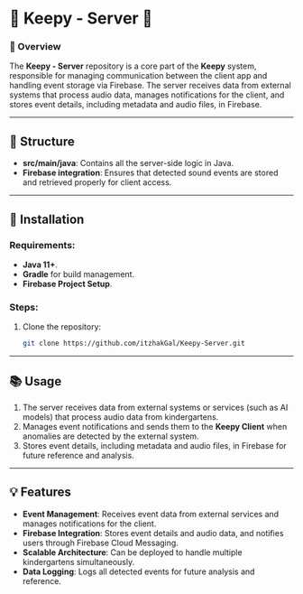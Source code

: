# 🚀 Keepy - Server 🚀

### 📝 Overview
The **Keepy - Server** repository is a core part of the **Keepy** system, responsible for managing communication between the client app and handling event storage via Firebase. The server receives data from external systems that process audio data, manages notifications for the client, and stores event details, including metadata and audio files, in Firebase.

---

## 📁 Structure

- **src/main/java**: Contains all the server-side logic in Java.
- **Firebase integration**: Ensures that detected sound events are stored and retrieved properly for client access.

---

## 🔧 Installation

### Requirements:
- **Java 11+**.
- **Gradle** for build management.
- **Firebase Project Setup**.

### Steps:
1. Clone the repository:
   ```bash
   git clone https://github.com/itzhakGal/Keepy-Server.git

---

## 📚 Usage

1. The server receives data from external systems or services (such as AI models) that process audio data from kindergartens.
2. Manages event notifications and sends them to the **Keepy Client** when anomalies are detected by the external system.
3. Stores event details, including metadata and audio files, in Firebase for future reference and analysis.

---

## 💡 Features

- **Event Management**: Receives event data from external services and manages notifications for the client.
- **Firebase Integration**: Stores event details and audio data, and notifies users through Firebase Cloud Messaging.
- **Scalable Architecture**: Can be deployed to handle multiple kindergartens simultaneously.
- **Data Logging**: Logs all detected events for future analysis and reference.

   
